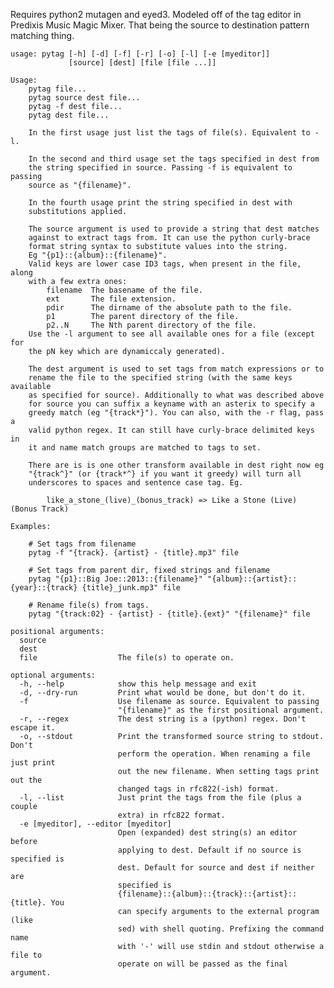 Requires python2  mutagen and eyed3. Modeled off of the tag editor in Predixis
Music Magic Mixer. That being the source to destination pattern matching
thing.


    usage: pytag [-h] [-d] [-f] [-r] [-o] [-l] [-e [myeditor]]
                 [source] [dest] [file [file ...]]
    
    Usage:
        pytag file...
        pytag source dest file...
        pytag -f dest file...
        pytag dest file...
    
        In the first usage just list the tags of file(s). Equivalent to -l.
    
        In the second and third usage set the tags specified in dest from
        the string specified in source. Passing -f is equivalent to passing
        source as "{filename}".
    
        In the fourth usage print the string specified in dest with
        substitutions applied.
    
        The source argument is used to provide a string that dest matches
        against to extract tags from. It can use the python curly-brace
        format string syntax to substitute values into the string.
        Eg "{p1}::{album}::{filename}".
        Valid keys are lower case ID3 tags, when present in the file, along
        with a few extra ones:
            filename  The basename of the file.
            ext       The file extension.
            pdir      The dirname of the absolute path to the file.
            p1        The parent directory of the file.
            p2..N     The Nth parent directory of the file.
        Use the -l argument to see all available ones for a file (except for
        the pN key which are dynamiccaly generated).
    
        The dest argument is used to set tags from match expressions or to
        rename the file to the specified string (with the same keys available
        as specified for source). Additionally to what was described above
        for source you can suffix a keyname with an asterix to specify a
        greedy match (eg "{track*}"). You can also, with the -r flag, pass a
        valid python regex. It can still have curly-brace delimited keys in
        it and name match groups are matched to tags to set.
    
        There are is is one other transform available in dest right now eg
        "{track^}" (or {track*^} if you want it greedy) will turn all
        underscores to spaces and sentence case tag. Eg.
    
            like_a_stone_(live)_(bonus_track) => Like a Stone (Live) (Bonus Track)
    
    Examples:
    
        # Set tags from filename
        pytag -f "{track}. {artist} - {title}.mp3" file
    
        # Set tags from parent dir, fixed strings and filename
        pytag "{p1}::Big Joe::2013::{filename}" "{album}::{artist}::{year}::{track} {title}_junk.mp3" file
    
        # Rename file(s) from tags.
        pytag "{track:02} - {artist} - {title}.{ext}" "{filename}" file
    
    positional arguments:
      source
      dest
      file                  The file(s) to operate on.
    
    optional arguments:
      -h, --help            show this help message and exit
      -d, --dry-run         Print what would be done, but don't do it.
      -f                    Use filename as source. Equivalent to passing
                            "{filename}" as the first positional argument.
      -r, --regex           The dest string is a (python) regex. Don't escape it.
      -o, --stdout          Print the transformed source string to stdout. Don't
                            perform the operation. When renaming a file just print
                            out the new filename. When setting tags print out the
                            changed tags in rfc822(-ish) format.
      -l, --list            Just print the tags from the file (plus a couple
                            extra) in rfc822 format.
      -e [myeditor], --editor [myeditor]
                            Open (expanded) dest string(s) an editor before
                            applying to dest. Default if no source is specified is
                            dest. Default for source and dest if neither are
                            specified is
                            {filename}::{album}::{track}::{artist}::{title}. You
                            can specify arguments to the external program (like
                            sed) with shell quoting. Prefixing the command name
                            with '-' will use stdin and stdout otherwise a file to
                            operate on will be passed as the final argument.
